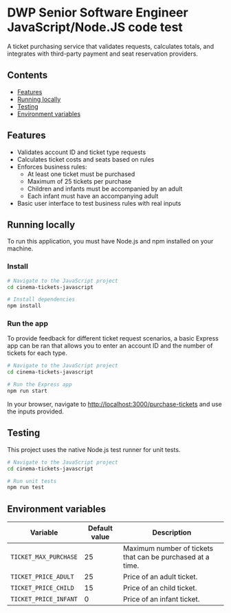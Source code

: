 # DWP Senior Software Engineer JavaScript/Node.JS code test
A ticket purchasing service that validates requests, calculates totals, and integrates with third-party payment and seat reservation providers.

## Contents
- [Features](#features)
- [Running locally](#running-locally)
- [Testing](#testing)
- [Environment variables](#environment-variables)

## <a id="features"></a> Features
- Validates account ID and ticket type requests
- Calculates ticket costs and seats based on rules
- Enforces business rules:
  - At least one ticket must be purchased
  - Maximum of 25 tickets per purchase
  - Children and infants must be accompanied by an adult
  - Each infant must have an accompanying adult
- Basic user interface to test business rules with real inputs

## <a id="running-locally"></a>Running locally
To run this application, you must have Node.js and npm installed on your machine.

### Install
```bash
# Navigate to the JavaScript project
cd cinema-tickets-javascript

# Install dependencies
npm install
```

### Run the app
To provide feedback for different ticket request scenarios, a basic Express app can be ran that allows you to enter an account ID and the number of tickets for each type.
```bash
# Navigate to the JavaScript project
cd cinema-tickets-javascript

# Run the Express app
npm run start
```

In your browser, navigate to [http://localhost:3000/purchase-tickets](http://localhost:3000/purchase-tickets) and use the inputs provided.

## <a id="testing"></a>Testing
This project uses the native Node.js test runner for unit tests.
```bash
# Navigate to the JavaScript project
cd cinema-tickets-javascript

# Run unit tests
npm run test
```

## <a id="environment-variables"></a>Environment variables

| Variable                  | Default value | Description                                                |
|---------------------------|---------------|------------------------------------------------------------|
| ```TICKET_MAX_PURCHASE``` | 25            | Maximum number of tickets that can be purchased at a time. |
| ```TICKET_PRICE_ADULT```  | 25            | Price of an adult ticket.                                  |
| ```TICKET_PRICE_CHILD```  | 15            | Price of an child ticket.                                  |
| ```TICKET_PRICE_INFANT``` | 0             | Price of an infant ticket.                                 |